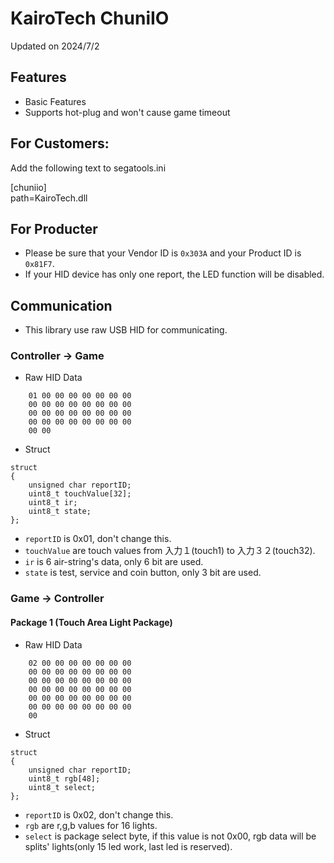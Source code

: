
# KairoTech ChuniIO

Updated on 2024/7/2

## Features
- Basic Features
- Supports hot-plug and won't cause game timeout
## For Customers:
Add the following text to segatools.ini

[chuniio]  
path=KairoTech.dll

## For Producter

- Please be sure that your Vendor ID is `0x303A` and your Product ID is `0x81F7`.
- If your HID device has only one report, the LED function will be disabled.

## Communication
- This library use raw USB HID for communicating.

### Controller -> Game

- Raw HID Data
```
    01 00 00 00 00 00 00 00  
    00 00 00 00 00 00 00 00  
    00 00 00 00 00 00 00 00  
    00 00 00 00 00 00 00 00  
    00 00
```
- Struct

```
struct
{
    unsigned char reportID;
    uint8_t touchValue[32];
    uint8_t ir;
    uint8_t state;
};
```
    
- `reportID` is 0x01, don't change this.
- `touchValue` are touch values from 入力１(touch1) to 入力３２(touch32).
- `ir` is 6 air-string's data, only 6 bit are used.
- `state` is test, service and coin button, only 3 bit are used.

### Game -> Controller
#### Package 1 (Touch Area Light Package)
- Raw HID Data
```
    02 00 00 00 00 00 00 00  
    00 00 00 00 00 00 00 00  
    00 00 00 00 00 00 00 00  
    00 00 00 00 00 00 00 00  
    00 00 00 00 00 00 00 00  
    00 00 00 00 00 00 00 00  
    00
```
- Struct
```
struct
{
    unsigned char reportID;
    uint8_t rgb[48];
    uint8_t select;
};
```

- `reportID` is 0x02, don't change this.
- `rgb` are r,g,b values for 16 lights.
- `select` is package select byte, if this value is not 0x00, rgb data will be splits' lights(only 15 led work, last led is reserved).